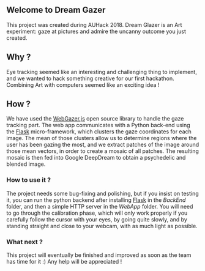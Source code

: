 ## Welcome to Dream Gazer

This project was created during AUHack 2018. Dream Glazer is an Art experiment: gaze at pictures and admire the uncanny outcome you just created.

## Why ?

Eye tracking seemed like an interesting and challenging thing to implement, and we wanted to hack something creative for our first hackathon. Combining Art with computers seemed like an exciting idea !

## How ?

We have used the [WebGazer.js]() open source library to handle the gaze tracking part. The web app communicates with a Python back-end using the [Flask]() micro-framework, which clusters the gaze coordinates for each image. The mean of those clusters allow us to determine regions where the user has been gazing the most, and we extract patches of the image around those mean vectors, in order to create a mosaic of all patches. The resulting mosaic is then fed into Google DeepDream to obtain a psychedelic and blended image.

### How to use it ?

The project needs some bug-fixing and polishing, but if you insist on testing it, you can run the python backend after installing [Flask]() in the *BackEnd* folder, and then a simple HTTP server in the *WebApp* folder. You will need to go through the calibration phase, which will only work properly if you carefully follow the cursor with your eyes, by going quite slowly, and by standing straight and close to your webcam, with as much light as possible.


### What next ?

This project will eventually be finished and improved as soon as the team has time for it :) 
Any help will be appreciated !
